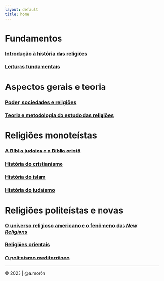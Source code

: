 ```yaml
---
layout: default
title: home
---
```


# Fundamentos

### [Introdução à história das religiões](/intro/index.md)

### [Leituras fundamentais](/lecturas/index.md)

# Aspectos gerais e teoria

### [Poder, sociedades e religiões](/poder/index.md)
### [Teoria e metodologia do estudo das religiões](/teoria/index.md)

# Religiões monoteístas

### [A Bíblia judaica e a Bíblia cristã](/biblia/index.md)
### [História do cristianismo](/cristianismo/index.md)
### [História do islam](/islam/index.md)
### [História do judaísmo](/judaismo/index.md)

# Religiões politeístas e novas

### [O universo religioso americano e o fenômeno das _New Religions_](/americanas/index.md)
### [Religiões orientais](/orientales/index.md)
### [O politeísmo mediterrâneo](/politeismo/index.md)

---

© 2023 | @a.morón
